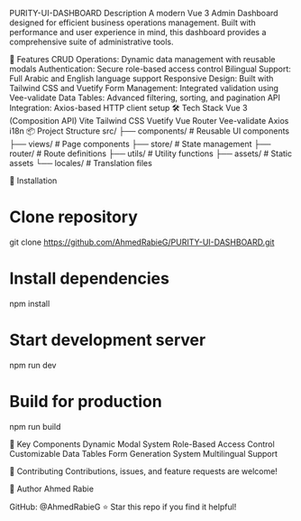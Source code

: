 PURITY-UI-DASHBOARD
Description
A modern Vue 3 Admin Dashboard designed for efficient business operations management. Built with performance and user experience in mind, this dashboard provides a comprehensive suite of administrative tools.

🚀 Features
CRUD Operations: Dynamic data management with reusable modals
Authentication: Secure role-based access control
Bilingual Support: Full Arabic and English language support
Responsive Design: Built with Tailwind CSS and Vuetify
Form Management: Integrated validation using Vee-validate
Data Tables: Advanced filtering, sorting, and pagination
API Integration: Axios-based HTTP client setup
🛠 Tech Stack
Vue 3 (Composition API)
Vite
Tailwind CSS
Vuetify
Vue Router
Vee-validate
Axios
i18n
📦 Project Structure
src/
├── components/          # Reusable UI components
├── views/              # Page components
├── store/              # State management
├── router/             # Route definitions
├── utils/              # Utility functions
├── assets/             # Static assets
└── locales/            # Translation files

🔧 Installation
# Clone repository
git clone https://github.com/AhmedRabieG/PURITY-UI-DASHBOARD.git

# Install dependencies
npm install

# Start development server
npm run dev

# Build for production
npm run build

🌟 Key Components
Dynamic Modal System
Role-Based Access Control
Customizable Data Tables
Form Generation System
Multilingual Support

🤝 Contributing
Contributions, issues, and feature requests are welcome!

👤 Author
Ahmed Rabie

GitHub: @AhmedRabieG
⭐️ Star this repo if you find it helpful!
